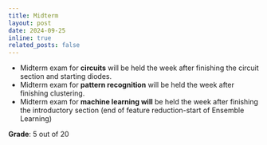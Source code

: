 ```yaml
---
title: Midterm
layout: post
date: 2024-09-25
inline: true
related_posts: false
---
```


- Midterm exam for **circuits** will be held the week after finishing the circuit section and starting diodes.  
- Midterm exam for **pattern recognition** will be held the week after finishing clustering.  
- Midterm exam for **machine learning will** be held the week after finishing the introductory section (end of feature reduction-start of Ensemble Learning)

**Grade**: 5 out of 20
